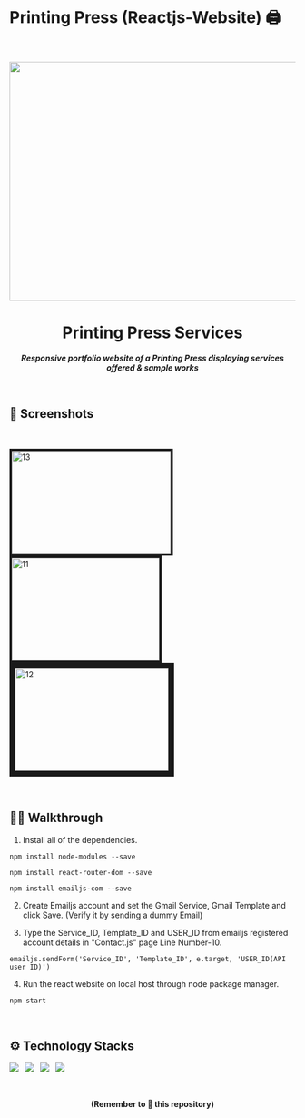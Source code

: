 # Printing Press (Reactjs-Website) 🖨
<br>
<p align="center">
  <a >
    <img src="https://github.com/U-c0de/Press-Services-React-Website/blob/main/Screenshots/vid1.gif" width="850" height="420" >
  </a>

  <h1 align="center"><b>Printing Press Services</b></h1>

  <p align="center">
    <i><b>Responsive portfolio website of  a Printing Press displaying services offered & sample works   </b></i> 
    <br />
  </p>
</p>
<br>

## 📸 Screenshots
<br>
<div class="row">
   <p> <img src="https://github.com/U-c0de/Press-Services-React-Website/blob/main/Screenshots/Screenshot%20(15).png" alt="13"  width="280" height="180" border="4">&nbsp;<img src="https://github.com/U-c0de/Press-Services-React-Website/blob/main/Screenshots/Screenshot%20(14).png" alt="11"  width="260" height="180" border="4">&nbsp;<img src="https://github.com/U-c0de/Press-Services-React-Website/blob/main/Screenshots/Screenshot%20(13).png" alt="12"  width="270" height="180" border="10"></p>
    </div>
<br>

## 👋🏻 Walkthrough

1. Install all of the dependencies.
 
```
npm install node-modules --save
```
```
npm install react-router-dom --save
```
```
npm install emailjs-com --save
```

2. Create Emailjs account and set the Gmail Service, Gmail Template and click Save.
   (Verify it by sending a dummy Email) 
 
3. Type the Service_ID, Template_ID and USER_ID from emailjs registered account details in "Contact.js" page Line Number-10.

```
emailjs.sendForm('Service_ID', 'Template_ID', e.target, 'USER_ID(API user ID)')
```

4. Run the react website on local host through node package manager. 
  
```
npm start
```

<br>

## ⚙ Technology Stacks 


  <img src="https://img.shields.io/badge/javascript%20-%23092E20.svg?&style=for-the-badge&logo=javascript&logoColor=yellow"/>&ensp;   <img src="https://img.shields.io/badge/Reactjs-%231572B6.svg?&style=for-the-badge&logo=react&logoColor=white"/>&ensp;   <img src="https://img.shields.io/badge/CSS3%20-%234f0599.svg?&style=for-the-badge&logo=CSS3&logoColor=white"/>&ensp;   <img src="https://img.shields.io/badge/Html5%20-%23092E20.svg?&style=for-the-badge&logo=HTML5&logoColor=orange%22"/>   
  
<br>
  
  
<div class="footer">
  <p align="center"><b>(Remember to 🌟 this repository)</b> </p>
</div>
